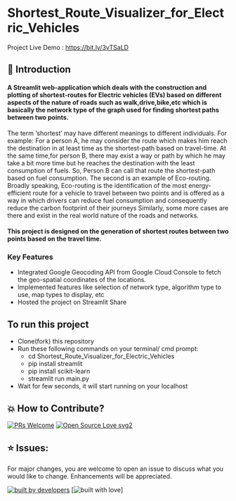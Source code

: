# Shortest_Route_Visualizer_for_Electric_Vehicles

Project Live Demo : https://bit.ly/3vTSaLD

## 📌 Introduction

<h4> A Streamlit web-application which deals with the construction and plotting of shortest-routes
for Electric vehicles (EVs) based on different aspects of the nature of
roads such as walk,drive,bike,etc which is basically the network type of
the graph used for finding shortest paths between two points. </h4>

The term ‘shortest’ may have different meanings to different individuals.
For example: For a person A, he may consider the route which makes him
reach the destination in at least time as the shortest-path based on
travel-time. At the same time,for person B, there may exist a way or path by
which he may take a bit more time but he reaches the destination with the
least consumption of fuels. So, Person B can call that route the shortest-path
based on fuel consumption. The second is an example of Eco-routing.
Broadly speaking, Eco-routing is the identification of the most
energy-efficient route for a vehicle to travel between two points and is
offered as a way in which drivers can reduce fuel consumption and
consequently reduce the carbon footprint of their journeys
Similarly, some more cases are there and exist in the real world nature of the
roads and networks.

<h4>
This project is designed on the generation of shortest routes between
two points based on the travel time. </h4>

<h3> Key Features </h3>

- Integrated Google Geocoding API from Google Cloud Console to fetch the geo-spatial coordinates of the locations.
- Implemented features like selection of network type, algorithm type to use, map types to display, etc
- Hosted the project on Streamlit Share




## To run this project

- Clone(fork) this repository
- Run these following commands on your terminal/ cmd prompt:
  - cd Shortest_Route_Visualizer_for_Electric_Vehicles
  - pip install streamlit
  - pip install scikit-learn
  - streamlit run main.py
- Wait for few seconds, it will start running on your localhost



## 💥 How to Contribute?
[![PRs Welcome](https://img.shields.io/badge/PRs-welcome-brightgreen.svg?style=flat-square)](http://makeapullrequest.com)
[![Open Source Love svg2](https://badges.frapsoft.com/os/v2/open-source.svg?v=103)](https://github.com/ellerbrock/open-source-badges/)



## ⭐ Issues:
For major changes, you are welcome to open an issue to discuss what you would like to change. Enhancements will be appreciated.

<p align = "center">
  
<a href="#"><img src="http://ForTheBadge.com/images/badges/built-by-developers.svg" alt="built by developers"></a>
[![built with love](https://forthebadge.com/images/badges/built-with-love.svg)]

</p>

